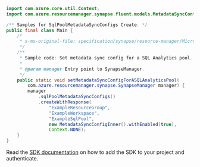 ```java
import com.azure.core.util.Context;
import com.azure.resourcemanager.synapse.fluent.models.MetadataSyncConfigInner;

/** Samples for SqlPoolMetadataSyncConfigs Create. */
public final class Main {
    /*
     * x-ms-original-file: specification/synapse/resource-manager/Microsoft.Synapse/stable/2021-06-01/examples/CreateSqlPoolMetadataSyncConfig.json
     */
    /**
     * Sample code: Set metadata sync config for a SQL Analytics pool.
     *
     * @param manager Entry point to SynapseManager.
     */
    public static void setMetadataSyncConfigForASQLAnalyticsPool(
        com.azure.resourcemanager.synapse.SynapseManager manager) {
        manager
            .sqlPoolMetadataSyncConfigs()
            .createWithResponse(
                "ExampleResourceGroup",
                "ExampleWorkspace",
                "ExampleSqlPool",
                new MetadataSyncConfigInner().withEnabled(true),
                Context.NONE);
    }
}
```

Read the [SDK documentation](https://github.com/Azure/azure-sdk-for-java/blob/azure-resourcemanager-synapse_1.0.0-beta.6/sdk/synapse/azure-resourcemanager-synapse/README.md) on how to add the SDK to your project and authenticate.
